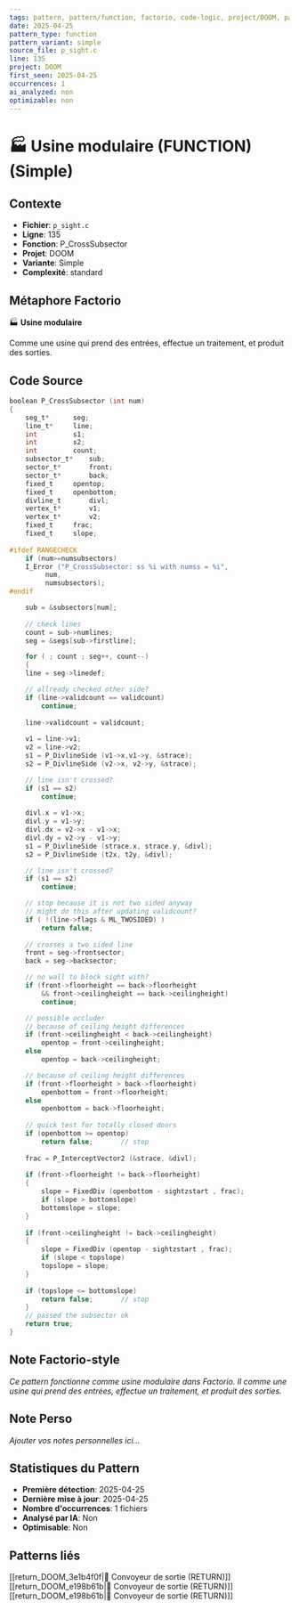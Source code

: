 ```yaml
---
tags: pattern, pattern/function, factorio, code-logic, project/DOOM, pattern/variant/simple
date: 2025-04-25
pattern_type: function
pattern_variant: simple
source_file: p_sight.c
line: 135
project: DOOM
first_seen: 2025-04-25
occurrences: 1
ai_analyzed: non
optimizable: non
---
```


# 🏭 Usine modulaire (FUNCTION) (Simple)

## Contexte
- **Fichier**: `p_sight.c`
- **Ligne**: 135
- **Fonction**: P_CrossSubsector
- **Projet**: DOOM
- **Variante**: Simple
- **Complexité**: standard

## Métaphore Factorio
🏭 **Usine modulaire**

Comme une usine qui prend des entrées, effectue un traitement, et produit des sorties.

## Code Source
```c
boolean P_CrossSubsector (int num)
{
    seg_t*		seg;
    line_t*		line;
    int			s1;
    int			s2;
    int			count;
    subsector_t*	sub;
    sector_t*		front;
    sector_t*		back;
    fixed_t		opentop;
    fixed_t		openbottom;
    divline_t		divl;
    vertex_t*		v1;
    vertex_t*		v2;
    fixed_t		frac;
    fixed_t		slope;
	
#ifdef RANGECHECK
    if (num>=numsubsectors)
	I_Error ("P_CrossSubsector: ss %i with numss = %i",
		 num,
		 numsubsectors);
#endif

    sub = &subsectors[num];
    
    // check lines
    count = sub->numlines;
    seg = &segs[sub->firstline];

    for ( ; count ; seg++, count--)
    {
	line = seg->linedef;

	// allready checked other side?
	if (line->validcount == validcount)
	    continue;
	
	line->validcount = validcount;
		
	v1 = line->v1;
	v2 = line->v2;
	s1 = P_DivlineSide (v1->x,v1->y, &strace);
	s2 = P_DivlineSide (v2->x, v2->y, &strace);

	// line isn't crossed?
	if (s1 == s2)
	    continue;
	
	divl.x = v1->x;
	divl.y = v1->y;
	divl.dx = v2->x - v1->x;
	divl.dy = v2->y - v1->y;
	s1 = P_DivlineSide (strace.x, strace.y, &divl);
	s2 = P_DivlineSide (t2x, t2y, &divl);

	// line isn't crossed?
	if (s1 == s2)
	    continue;	

	// stop because it is not two sided anyway
	// might do this after updating validcount?
	if ( !(line->flags & ML_TWOSIDED) )
	    return false;
	
	// crosses a two sided line
	front = seg->frontsector;
	back = seg->backsector;

	// no wall to block sight with?
	if (front->floorheight == back->floorheight
	    && front->ceilingheight == back->ceilingheight)
	    continue;	

	// possible occluder
	// because of ceiling height differences
	if (front->ceilingheight < back->ceilingheight)
	    opentop = front->ceilingheight;
	else
	    opentop = back->ceilingheight;

	// because of ceiling height differences
	if (front->floorheight > back->floorheight)
	    openbottom = front->floorheight;
	else
	    openbottom = back->floorheight;
		
	// quick test for totally closed doors
	if (openbottom >= opentop)	
	    return false;		// stop
	
	frac = P_InterceptVector2 (&strace, &divl);
		
	if (front->floorheight != back->floorheight)
	{
	    slope = FixedDiv (openbottom - sightzstart , frac);
	    if (slope > bottomslope)
		bottomslope = slope;
	}
		
	if (front->ceilingheight != back->ceilingheight)
	{
	    slope = FixedDiv (opentop - sightzstart , frac);
	    if (slope < topslope)
		topslope = slope;
	}
		
	if (topslope <= bottomslope)
	    return false;		// stop				
    }
    // passed the subsector ok
    return true;		
}
```

## Note Factorio-style
*Ce pattern fonctionne comme usine modulaire dans Factorio. Il comme une usine qui prend des entrées, effectue un traitement, et produit des sorties.*

## Note Perso
*Ajouter vos notes personnelles ici...*

## Statistiques du Pattern
- **Première détection**: 2025-04-25
- **Dernière mise à jour**: 2025-04-25
- **Nombre d'occurrences**: 1 fichiers
- **Analysé par IA**: Non
- **Optimisable**: Non

## Patterns liés
[[return_DOOM_3e1b4f0f|🚚 Convoyeur de sortie (RETURN)]]
[[return_DOOM_e198b61b|🚚 Convoyeur de sortie (RETURN)]]
[[return_DOOM_e198b61b|🚚 Convoyeur de sortie (RETURN)]]

